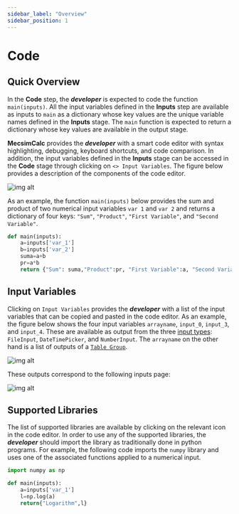 ```yaml
---
sidebar_label: "Overview"
sidebar_position: 1
---
```


# Code

## Quick Overview

In the **Code** step, the _**developer**_ is expected to code the function `main(inputs)`. All the input variables defined in the **Inputs** step are available as inputs to `main` as a dictionary whose key values are the unique variable names defined in the **Inputs** stage. The `main` function is expected to return a dictionary whose key values are available in the output stage.

**MecsimCalc** provides the _**developer**_ with a smart code editor with syntax highlighting, debugging, keyboard shortcuts, and code comparison. In addition, the input variables defined in the **Inputs** stage can be accessed in the **Code** stage through clicking on `<> Input Variables`. The figure below provides a description of the components of the code editor.

<div style={{textAlign: 'center'}}>

![img alt](/docs/Getting-Started/code2.png)

</div>

As an example, the function `main(inputs)` below provides the sum and product of two numerical input variables `var 1` and `var 2` and returns a dictionary of four keys: `"Sum"`, `"Product"`, `"First Variable"`, and `"Second Variable"`.

```python
def main(inputs):
    a=inputs['var_1']
    b=inputs['var_2']
    suma=a+b
    pr=a*b
    return {"Sum": suma,"Product":pr, "First Variable":a, "Second Variable":b}
```

## Input Variables

Clicking on `Input Variables` provides the _**developer**_ with a list of the input variables that can be copied and pasted in the code editor. As an example, the figure below shows the four input variables `arrayname`, `input_0`, `input_3`, and `input_4`. These are available as output from the three [input types](../Inputs/Input-Types.md): `FileInput`, `DateTimePicker`, and `NumberInput`. The `arrayname` on the other hand is a list of outputs of a [`Table Group`](../Inputs/TableGroup.md).

<div style={{textAlign: 'center'}}>

![img alt](/docs/Getting-Started/code3.png)

</div>

These outputs correspond to the following inputs page:

<div style={{textAlign: 'center'}}>

![img alt](/docs/Getting-Started/code4.png)

</div>

## Supported Libraries

The list of supported libraries are available by clicking on the relevant icon in the code editor. In order to use any of the supported libraries, the _**developer**_ should import the library as traditionally done in python programs. For example, the following code imports the `numpy` library and uses one of the associated functions applied to a numerical input.

```python
import numpy as np

def main(inputs):
    a=inputs['var_1']
    l=np.log(a)
    return{"Logarithm",l}
```

